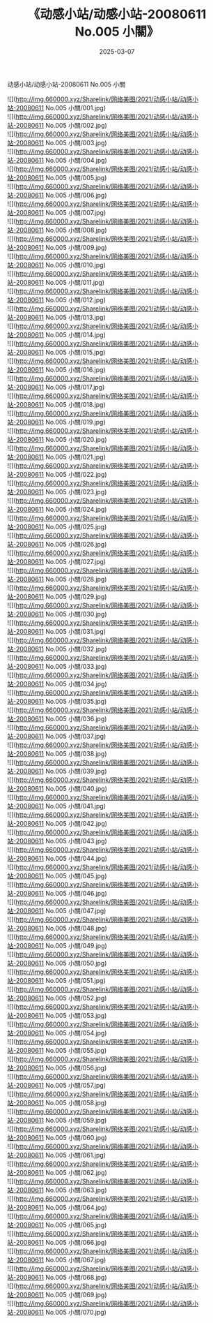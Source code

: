 ﻿---
layout: post
title:  《动感小站/动感小站-20080611 No.005 小關》
date:   2025-03-07
img: http://img.660000.xyz/Sharelink/网络美图/2021/动感小站/动感小站-20080611 No.005 小關/000.jpg
categories: [美女, 清纯, 唯美]
---

动感小站/动感小站-20080611 No.005 小關

 ![](http://img.660000.xyz/Sharelink/网络美图/2021/动感小站/动感小站-20080611 No.005 小關/001.jpg) <br>![](http://img.660000.xyz/Sharelink/网络美图/2021/动感小站/动感小站-20080611 No.005 小關/002.jpg) <br>![](http://img.660000.xyz/Sharelink/网络美图/2021/动感小站/动感小站-20080611 No.005 小關/003.jpg) <br>![](http://img.660000.xyz/Sharelink/网络美图/2021/动感小站/动感小站-20080611 No.005 小關/004.jpg) <br>![](http://img.660000.xyz/Sharelink/网络美图/2021/动感小站/动感小站-20080611 No.005 小關/005.jpg) <br>![](http://img.660000.xyz/Sharelink/网络美图/2021/动感小站/动感小站-20080611 No.005 小關/006.jpg) <br>![](http://img.660000.xyz/Sharelink/网络美图/2021/动感小站/动感小站-20080611 No.005 小關/007.jpg) <br>![](http://img.660000.xyz/Sharelink/网络美图/2021/动感小站/动感小站-20080611 No.005 小關/008.jpg) <br>![](http://img.660000.xyz/Sharelink/网络美图/2021/动感小站/动感小站-20080611 No.005 小關/009.jpg) <br>![](http://img.660000.xyz/Sharelink/网络美图/2021/动感小站/动感小站-20080611 No.005 小關/010.jpg) <br>![](http://img.660000.xyz/Sharelink/网络美图/2021/动感小站/动感小站-20080611 No.005 小關/011.jpg) <br>![](http://img.660000.xyz/Sharelink/网络美图/2021/动感小站/动感小站-20080611 No.005 小關/012.jpg) <br>![](http://img.660000.xyz/Sharelink/网络美图/2021/动感小站/动感小站-20080611 No.005 小關/013.jpg) <br>![](http://img.660000.xyz/Sharelink/网络美图/2021/动感小站/动感小站-20080611 No.005 小關/014.jpg) <br>![](http://img.660000.xyz/Sharelink/网络美图/2021/动感小站/动感小站-20080611 No.005 小關/015.jpg) <br>![](http://img.660000.xyz/Sharelink/网络美图/2021/动感小站/动感小站-20080611 No.005 小關/016.jpg) <br>![](http://img.660000.xyz/Sharelink/网络美图/2021/动感小站/动感小站-20080611 No.005 小關/017.jpg) <br>![](http://img.660000.xyz/Sharelink/网络美图/2021/动感小站/动感小站-20080611 No.005 小關/018.jpg) <br>![](http://img.660000.xyz/Sharelink/网络美图/2021/动感小站/动感小站-20080611 No.005 小關/019.jpg) <br>![](http://img.660000.xyz/Sharelink/网络美图/2021/动感小站/动感小站-20080611 No.005 小關/020.jpg) <br>![](http://img.660000.xyz/Sharelink/网络美图/2021/动感小站/动感小站-20080611 No.005 小關/021.jpg) <br>![](http://img.660000.xyz/Sharelink/网络美图/2021/动感小站/动感小站-20080611 No.005 小關/022.jpg) <br>![](http://img.660000.xyz/Sharelink/网络美图/2021/动感小站/动感小站-20080611 No.005 小關/023.jpg) <br>![](http://img.660000.xyz/Sharelink/网络美图/2021/动感小站/动感小站-20080611 No.005 小關/024.jpg) <br>![](http://img.660000.xyz/Sharelink/网络美图/2021/动感小站/动感小站-20080611 No.005 小關/025.jpg) <br>![](http://img.660000.xyz/Sharelink/网络美图/2021/动感小站/动感小站-20080611 No.005 小關/026.jpg) <br>![](http://img.660000.xyz/Sharelink/网络美图/2021/动感小站/动感小站-20080611 No.005 小關/027.jpg) <br>![](http://img.660000.xyz/Sharelink/网络美图/2021/动感小站/动感小站-20080611 No.005 小關/028.jpg) <br>![](http://img.660000.xyz/Sharelink/网络美图/2021/动感小站/动感小站-20080611 No.005 小關/029.jpg) <br>![](http://img.660000.xyz/Sharelink/网络美图/2021/动感小站/动感小站-20080611 No.005 小關/030.jpg) <br>![](http://img.660000.xyz/Sharelink/网络美图/2021/动感小站/动感小站-20080611 No.005 小關/031.jpg) <br>![](http://img.660000.xyz/Sharelink/网络美图/2021/动感小站/动感小站-20080611 No.005 小關/032.jpg) <br>![](http://img.660000.xyz/Sharelink/网络美图/2021/动感小站/动感小站-20080611 No.005 小關/033.jpg) <br>![](http://img.660000.xyz/Sharelink/网络美图/2021/动感小站/动感小站-20080611 No.005 小關/034.jpg) <br>![](http://img.660000.xyz/Sharelink/网络美图/2021/动感小站/动感小站-20080611 No.005 小關/035.jpg) <br>![](http://img.660000.xyz/Sharelink/网络美图/2021/动感小站/动感小站-20080611 No.005 小關/036.jpg) <br>![](http://img.660000.xyz/Sharelink/网络美图/2021/动感小站/动感小站-20080611 No.005 小關/037.jpg) <br>![](http://img.660000.xyz/Sharelink/网络美图/2021/动感小站/动感小站-20080611 No.005 小關/038.jpg) <br>![](http://img.660000.xyz/Sharelink/网络美图/2021/动感小站/动感小站-20080611 No.005 小關/039.jpg) <br>![](http://img.660000.xyz/Sharelink/网络美图/2021/动感小站/动感小站-20080611 No.005 小關/040.jpg) <br>![](http://img.660000.xyz/Sharelink/网络美图/2021/动感小站/动感小站-20080611 No.005 小關/041.jpg) <br>![](http://img.660000.xyz/Sharelink/网络美图/2021/动感小站/动感小站-20080611 No.005 小關/042.jpg) <br>![](http://img.660000.xyz/Sharelink/网络美图/2021/动感小站/动感小站-20080611 No.005 小關/043.jpg) <br>![](http://img.660000.xyz/Sharelink/网络美图/2021/动感小站/动感小站-20080611 No.005 小關/044.jpg) <br>![](http://img.660000.xyz/Sharelink/网络美图/2021/动感小站/动感小站-20080611 No.005 小關/045.jpg) <br>![](http://img.660000.xyz/Sharelink/网络美图/2021/动感小站/动感小站-20080611 No.005 小關/046.jpg) <br>![](http://img.660000.xyz/Sharelink/网络美图/2021/动感小站/动感小站-20080611 No.005 小關/047.jpg) <br>![](http://img.660000.xyz/Sharelink/网络美图/2021/动感小站/动感小站-20080611 No.005 小關/048.jpg) <br>![](http://img.660000.xyz/Sharelink/网络美图/2021/动感小站/动感小站-20080611 No.005 小關/049.jpg) <br>![](http://img.660000.xyz/Sharelink/网络美图/2021/动感小站/动感小站-20080611 No.005 小關/050.jpg) <br>![](http://img.660000.xyz/Sharelink/网络美图/2021/动感小站/动感小站-20080611 No.005 小關/051.jpg) <br>![](http://img.660000.xyz/Sharelink/网络美图/2021/动感小站/动感小站-20080611 No.005 小關/052.jpg) <br>![](http://img.660000.xyz/Sharelink/网络美图/2021/动感小站/动感小站-20080611 No.005 小關/053.jpg) <br>![](http://img.660000.xyz/Sharelink/网络美图/2021/动感小站/动感小站-20080611 No.005 小關/054.jpg) <br>![](http://img.660000.xyz/Sharelink/网络美图/2021/动感小站/动感小站-20080611 No.005 小關/055.jpg) <br>![](http://img.660000.xyz/Sharelink/网络美图/2021/动感小站/动感小站-20080611 No.005 小關/056.jpg) <br>![](http://img.660000.xyz/Sharelink/网络美图/2021/动感小站/动感小站-20080611 No.005 小關/057.jpg) <br>![](http://img.660000.xyz/Sharelink/网络美图/2021/动感小站/动感小站-20080611 No.005 小關/058.jpg) <br>![](http://img.660000.xyz/Sharelink/网络美图/2021/动感小站/动感小站-20080611 No.005 小關/059.jpg) <br>![](http://img.660000.xyz/Sharelink/网络美图/2021/动感小站/动感小站-20080611 No.005 小關/060.jpg) <br>![](http://img.660000.xyz/Sharelink/网络美图/2021/动感小站/动感小站-20080611 No.005 小關/061.jpg) <br>![](http://img.660000.xyz/Sharelink/网络美图/2021/动感小站/动感小站-20080611 No.005 小關/062.jpg) <br>![](http://img.660000.xyz/Sharelink/网络美图/2021/动感小站/动感小站-20080611 No.005 小關/063.jpg) <br>![](http://img.660000.xyz/Sharelink/网络美图/2021/动感小站/动感小站-20080611 No.005 小關/064.jpg) <br>![](http://img.660000.xyz/Sharelink/网络美图/2021/动感小站/动感小站-20080611 No.005 小關/065.jpg) <br>![](http://img.660000.xyz/Sharelink/网络美图/2021/动感小站/动感小站-20080611 No.005 小關/066.jpg) <br>![](http://img.660000.xyz/Sharelink/网络美图/2021/动感小站/动感小站-20080611 No.005 小關/067.jpg) <br>![](http://img.660000.xyz/Sharelink/网络美图/2021/动感小站/动感小站-20080611 No.005 小關/068.jpg) <br>![](http://img.660000.xyz/Sharelink/网络美图/2021/动感小站/动感小站-20080611 No.005 小關/069.jpg) <br>![](http://img.660000.xyz/Sharelink/网络美图/2021/动感小站/动感小站-20080611 No.005 小關/070.jpg) <br>